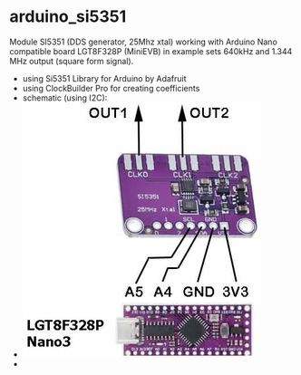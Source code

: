 # arduino_si5351
Module SI5351 (DDS generator, 25Mhz xtal) working with Arduino Nano compatible board LGT8F328P (MiniEVB)
in example sets 640kHz and 1.344 MHz output (square form signal).

- using Si5351 Library for Arduino by Adafruit
- using ClockBuilder Pro for creating coefficients
- schematic (using I2C):
- ![](https://github.com/verelex/arduino_si5351/blob/main/dds5.png)
- 
